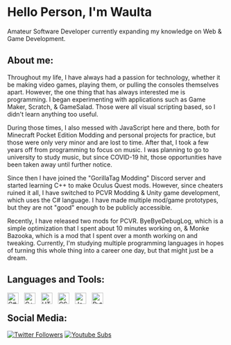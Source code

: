 # Hello Person, I'm Waulta

Amateur Software Developer currently expanding my knowledge on Web & Game Development.

## About me:
Throughout my life, I have always had a passion for technology, whether it be making video games, playing them, or pulling the consoles themselves apart. 
However, the one thing that has always interested me is programming. I began experimenting with applications such as Game Maker, Scratch, & GameSalad. Those were all visual scripting based, so I didn't learn anything too useful. 

During those times, I also messed with JavaScript here and there, both for Minecraft Pocket Edition Modding and personal projects for practice, but those were only very minor and are lost to time. 
After that, I took a few years off from programming to focus on music. I was planning to go to university to study music, but since COVID-19 hit, those opportunities have been taken away until further notice.

Since then I have joined the "GorillaTag Modding" Discord server and started learning C++ to make Oculus Quest mods. However, since cheaters ruined it all, I have switched to PCVR Modding & Unity game development, which uses the C# language. I have made multiple mod/game prototypes, but they are not "good" enough to be publicly accessible. 

Recently, I have released two mods for PCVR. ByeByeDebugLog, which is a simple optimization that I spent about 10 minutes working on, & Monke Bazooka, which is a mod that I spent over a month working on and tweaking.
Currently, I'm studying multiple programming languages in hopes of turning this whole thing into a career one day, but that might just be a dream.

## Languages and Tools:

<img align="left" alt="C#" width="26px" src="https://cdn.jsdelivr.net/gh/devicons/devicon/icons/csharp/csharp-original.svg" style="padding-right:10px;" />
<img align="left" alt="C++" width="26px" src="https://cdn.jsdelivr.net/gh/devicons/devicon/icons/cplusplus/cplusplus-original.svg" style="padding-right:10px;" />
<img align="left" alt="HTML5" width="26px" src="https://cdn.jsdelivr.net/gh/devicons/devicon/icons/html5/html5-original.svg" style="padding-right:10px;" />
<img align="left" alt="CSS3" width="26px" src="https://cdn.jsdelivr.net/gh/devicons/devicon/icons/css3/css3-original.svg" style="padding-right:10px;" />
<img align="left" alt="JavaScript" width="26px" src="https://cdn.jsdelivr.net/gh/devicons/devicon/icons/javascript/javascript-original.svg" style="padding-right:10px;" />
<img align="left" alt="Python" width="26px" src="https://cdn.jsdelivr.net/gh/devicons/devicon/icons/python/python-original.svg" style="padding-right:10px;" /><br />

## Social Media:
[![Twitter Followers](https://img.shields.io/twitter/follow/WoltaDev?logo=twitter&color=informational&style=for-the-badge)][twitter]
[![Youtube Subs](https://img.shields.io/youtube/channel/subscribers/UCd6vzgmTUrtE4tZl93NpPOA?logoColor=red&logo=youtube&color=red&style=for-the-badge)][youtube]


[twitter]: https://twitter.com/WoltaDev
[youtube]: https://www.youtube.com/channel/UCd6vzgmTUrtE4tZl93NpPOA
